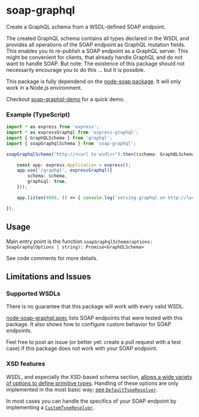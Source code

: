 # soap-graphql

Create a GraphQL schema from a WSDL-defined SOAP endpoint.

The created GraphQL schema contains all types declared in the WSDL and provides all operations of the SOAP endpoint as GraphQL mutation fields. This enables you to re-publish a SOAP endpoint as a GraphQL server. This might be convenient for clients, that already handle GraphQL and do not want to handle SOAP. But note: The existence of this package should not necessarily encourage you to do this ... but it is possible.

This package is fully dependend on the [node-soap package](https://github.com/vpulim/node-soap). It will only work in a Node.js environment.

Checkout [soap-graphql-demo](https://github.com/sevenclev/node-soap-graphql-demo) for a quick demo.

### Example (TypeScript)
```typescript
import * as express from 'express';
import * as expressGraphql from 'express-graphql';
import { GraphQLSchema } from 'graphql';
import { soapGraphqlSchema } from 'soap-graphql';

soapGraphqlSchema("http://<<url to wsdl>>").then((schema: GraphQLSchema) => {

    const app: express.Application = express();
    app.use('/graphql', expressGraphql({
        schema: schema,
        graphiql: true,
    }));

    app.listen(4000, () => { console.log(`serving graphql on http://localhost:4000/graphql`) });

});
```

## Usage
Main entry point is the function `soapGraphqlSchema(options: SoapGraphqlOptions | string): Promise<GraphQLSchema>`

See code comments for more details.

## Limitations and Issues

### Supported WSDLs
There is no guarantee that this package will work with every valid WSDL.

[node-soap-graphql.spec](spec/node-soap-graphql.spec.ts) lists SOAP endpoints that were tested with this package. It also shows how to configure custom behavior for SOAP endpoints.

Feel free to post an issue (or better yet: create a pull request with a test case) if this package does not work with your SOAP endpoint.

### XSD features
WSDL, and especially the XSD-based schema section, [allows a wide variety of options to define primitive types](https://www.w3.org/TR/xmlschema-2/#built-in-datatypes). Handling of these options are only implemented in the most basic way; [see `DefaultTypeResolver`](src/soap2graphql/custom-type-resolver.ts).

In most cases you can handle the specifics of your SOAP endpoint by implementing a [`CustomTypeResolver`](src/soap2graphql/custom-type-resolver.ts).
